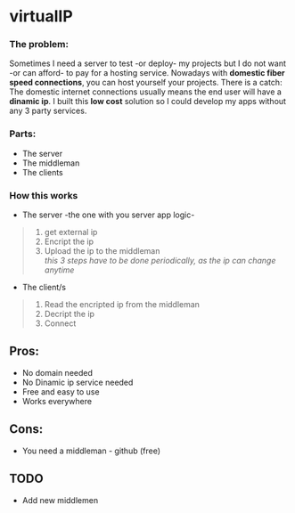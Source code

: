 # virtualIP 
### The problem: 
Sometimes I need a server to test -or deploy- my projects but I do not want -or can afford- to pay for a hosting service. Nowadays with **domestic fiber speed connections**, you can host yourself your projects. There is a catch: The domestic internet connections usually means the end user will have a **dinamic ip**. I built this **low cost** solution so I could develop my apps without any 3 party services.
### Parts:
* The server
* The middleman 
* The clients
### How this works
* The server -the one with you server app logic-   
 > 1. get external ip  
 > 2. Encript the ip  
 > 3. Upload the ip to the middleman  
 > _this 3 steps have to be done periodically, as the ip can change anytime_
* The client/s  
 > 1. Read the encripted ip from the middleman 
 > 2. Decript the ip  
 > 3. Connect  
  

## Pros:
* No domain needed
* No Dinamic ip service needed
* Free and easy to use
* Works everywhere
## Cons:
* You need a middleman - github (free)
## TODO
* Add new middlemen
